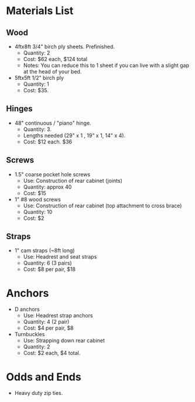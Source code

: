 # Materials List

## Wood

- 4ftx8ft 3/4" birch ply sheets. Prefinished. 
	- Quantity: 2
	- Cost: $62 each, $124 total
	- Notes: You can reduce this to 1 sheet if you can live with a slight gap at the head of your bed. 
- 5ftx5ft 1/2" birch ply
	- Quantity: 1
	- Cost: $35. 

## Hinges

- 48" continuous / "piano" hinge. 
	- Quantity: 3. 
	- Lengths needed (29" x 1 , 19" x 1, 14" x 4). 
	- Cost: $12 each. $36

## Screws

- 1.5" coarse pocket hole screws
	- Use: Construction of rear cabinet (joints)
	- Quantity: approx 40
	- Cost: $15
- 1" #8 wood screws
	- Use: Construction of rear cabinet (top attachment to cross brace)
	- Quantity: 10
	- Cost: $2 

## Straps

- 1" cam straps (~8ft long)
   - Use: Headrest and seat straps
	- Quantity: 6 (3 pairs)
	- Cost: $8 per pair, $18

# Anchors

- D anchors 
	- Use: Headrest strap anchors
	- Quantity: 4 (2 pair)
	- Cost: $4 per pair, $8
- Turnbuckles
	- Use: Strapping down rear cabinet
	- Quantity: 2
	- Cost: $2 each, $4 total. 

# Odds and Ends

- Heavy duty zip ties. 
 